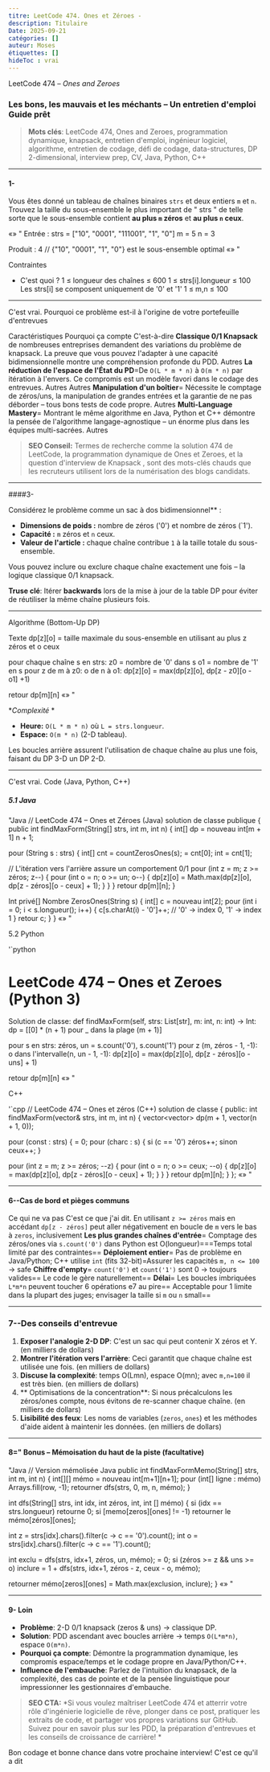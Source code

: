 ```yaml
---
titre: LeetCode 474. Ones et Zéroes -
description: Titulaire
Date: 2025-09-21
catégories: []
auteur: Moses
étiquettes: []
hideToc : vrai
---
```

LeetCode 474 – *Ones and Zeroes*
### Les bons, les mauvais et les méchants – Un entretien d'emploi Guide prêt

> **Mots clés**: LeetCode 474, Ones and Zeroes, programmation dynamique, knapsack, entretien d'emploi, ingénieur logiciel, algorithme, entretien de codage, défi de codage, data-structures, DP 2-dimensional, interview prep, CV, Java, Python, C++

---

#### 1-

Vous êtes donné un tableau de chaînes binaires `strs` et deux entiers `m` et `n`.
Trouvez la taille du sous-ensemble le plus important de " strs " de telle sorte que le sous-ensemble contient **au plus `m` zéros** et **au plus `n` ceux**.

«» "
Entrée :
strs = ["10", "0001", "111001", "1", "0"]
m = 5
n = 3

Produit :
4 // {"10", "0001", "1", "0"} est le sous-ensemble optimal
«» "

Contraintes
- C'est quoi ?
1 ≤ longueur des chaînes ≤ 600
1 ≤ strs[i].longueur ≤ 100
Les strs[i] se composent uniquement de '0' et '1'
1 ≤ m,n ≤ 100

---

C'est vrai. Pourquoi ce problème est-il à l'origine de votre portefeuille d'entrevues

Caractéristiques Pourquoi ça compte
C'est-à-dire
**Classique 0/1 Knapsack** de nombreuses entreprises demandent des variations du problème de knapsack. La preuve que vous pouvez l'adapter à une capacité bidimensionnelle montre une compréhension profonde du PDD. Autres
**La réduction de l'espace de l'État du PD**=De `O(L * m * n)` à `O(m * n)` par itération à l'envers. Ce compromis est un modèle favori dans le codage des entrevues. Autres
Autres **Manipulation d'un boîtier**= Nécessite le comptage de zéros/uns, la manipulation de grandes entrées et la garantie de ne pas déborder – tous bons tests de code propre. Autres
**Multi-Language Mastery**= Montrant le même algorithme en Java, Python et C++ démontre la pensée de l'algorithme langage-agnostique – un énorme plus dans les équipes multi-sacrées. Autres

> **SEO Conseil:** Termes de recherche comme la solution 474 de LeetCode, la programmation dynamique de Ones et Zeroes, et la question d'interview de Knapsack , sont des mots-clés chauds que les recruteurs utilisent lors de la numérisation des blogs candidats.

---

####3-

Considérez le problème comme un sac à dos bidimensionnel** :

- **Dimensions de poids :** nombre de zéros ('0') et nombre de zéros (`1').
- **Capacité :** `m` zéros et `n` ceux.
- **Valeur de l'article :** chaque chaîne contribue `1` à la taille totale du sous-ensemble.

Vous pouvez inclure ou exclure chaque chaîne exactement une fois – la logique classique 0/1 knapsack.

**Truse clé**: Itérer **backwards** lors de la mise à jour de la table DP pour éviter de réutiliser la même chaîne plusieurs fois.

---

Algorithme (Bottom-Up DP)

Texte
dp[z][o] = taille maximale du sous-ensemble en utilisant au plus z zéros et o ceux

pour chaque chaîne s en strs:
z0 = nombre de '0' dans s
o1 = nombre de '1' en s
pour z de m à z0:
o de n à o1:
dp[z][o] = max(dp[z][o], dp[z - z0][o - o1] +1)

retour dp[m][n]
«» "

**Complexité* *

- **Heure:** `O(L * m * n)` où `L = strs.longueur`.
- **Espace:** `O(m * n)` (2-D tableau).

Les boucles arrière assurent l'utilisation de chaque chaîne au plus une fois, faisant du DP 3-D un DP 2-D.

---

C'est vrai. Code (Java, Python, C++)

##### 5.1 Java

"Java
// LeetCode 474 – Ones et Zéroes (Java)
solution de classe publique {
public int findMaxForm(String[] strs, int m, int n) {
int[] dp = nouveau int[m + 1] n + 1;

pour (String s : strs) {
int[] cnt = countZerosOnes(s);
= cnt[0];
int = cnt[1];

// L'itération vers l'arrière assure un comportement 0/1
pour (int z = m; z >= zéros; z--) {
pour (int o = n; o >= un; o--) {
dp[z][o] = Math.max(dp[z][o], dp[z - zéros][o - ceux] + 1);
}
}
}
retour dp[m][n];
}

Int privé[] Nombre ZerosOnes(String s) {
int[] c = nouveau int[2];
pour (int i = 0; i < s.longueur(); i++) {
c[s.charAt(i) - '0']++; // '0' -> index 0, '1' -> index 1
}
retour c;
}
}
«» "

5.2 Python

'`python
# LeetCode 474 – Ones et Zeroes (Python 3)
Solution de classe:
def findMaxForm(self, strs: List[str], m: int, n: int) -> Int:
dp = [[0] * (n + 1) pour _ dans la plage (m + 1)]

pour s en strs:
zéros, un = s.count('0'), s.count('1')
pour z (m, zéros - 1, -1):
o dans l'intervalle(n, un - 1, -1):
dp[z][o] = max(dp[z][o], dp[z - zéros][o - uns] + 1)

retour dp[m][n]
«» "

C++

'`cpp
// LeetCode 474 – Ones et zéros (C++)
solution de classe {
public:
int findMaxForm(vector<string>& strs, int m, int n) {
vector<vector<int>> dp(m + 1, vector<int>(n + 1, 0));

pour (const : strs) {
= 0;
pour (charc : s) {
si (c == '0') zéros++; sinon ceux++;
}

pour (int z = m; z >= zéros; --z) {
pour (int o = n; o >= ceux; --o) {
dp[z][o] = max(dp[z][o], dp[z - zéros][o - ceux] + 1);
}
}
}
retour dp[m][n];
}
};
«» "

---

#### 6--Cas de bord et pièges communs

Ce qui ne va pas
C'est ce que j'ai dit.
En utilisant `z >= zéros` mais en accédant `dp[z - zéros]` peut aller négativement en boucle de `m` vers le bas à `zeros`, inclusivement
**Les plus grandes chaînes d'entrée**= Comptage des zéros/ones via `s.count('0')` dans Python est O(longueur)===Temps total limité par des contraintes==
**Déploiement entier**= Pas de problème en Java/Python; C++ utilise `int` (fits 32-bit)=Assurer les capacités `m, n <= 100` → safe
**Chiffre d'empty**= `count('0')` et `count('1')` sont 0 → toujours valides== Le code le gère naturellement==
**Délai**= Les boucles imbriquées `L*m*n` peuvent toucher 6 opérations e7 au pire== Acceptable pour 1 limite dans la plupart des juges; envisager la taille si `m` ou `n` small==

---

### 7--Des conseils d'entrevue

1. **Exposer l'analogie 2-D DP**: C'est un sac qui peut contenir X zéros et Y. (en milliers de dollars)
2. **Montrer l'itération vers l'arrière**: Ceci garantit que chaque chaîne est utilisée une fois. (en milliers de dollars)
3. **Discuse la complexité**: temps O(Lmn), espace O(mn); avec `m,n=100` il est très bien. (en milliers de dollars)
4. ** Optimisations de la concentration**: Si nous précalculons les zéros/ones compte, nous évitons de re-scanner chaque chaîne. (en milliers de dollars)
5. **Lisibilité des feux**: Les noms de variables (`zeros`, `ones`) et les méthodes d'aide aident à maintenir les données. (en milliers de dollars)

---

#### 8=" Bonus – Mémoisation du haut de la piste (facultative)

"Java
// Version mémolisée Java
public int findMaxFormMemo(String[] strs, int m, int n) {
int[][] mémo = nouveau int[m+1][n+1];
pour (int[] ligne : mémo) Arrays.fill(row, -1);
retourner dfs(strs, 0, m, n, mémo);
}

int dfs(String[] strs, int idx, int zéros, int, int [] mémo) {
si (idx == strs.longueur) retourne 0;
si [memo[zeros][ones] != -1) retourner le mémo[zéros][ones];

int z = strs[idx].chars().filter(c -> c == '0').count();
int o = strs[idx].chars().filter(c -> c == '1').count();

int exclu = dfs(strs, idx+1, zéros, un, mémo);
= 0;
si (zéros >= z && uns >= o)
inclure = 1 + dfs(strs, idx+1, zéros - z, ceux - o, mémo);

retourner mémo[zeros][ones] = Math.max(exclusion, inclure);
}
«» "

---

#### 9- Loin

- **Problème**: 2-D 0/1 knapsack (zeros & uns) → classique DP.
- **Solution**: PDD ascendant avec boucles arrière → temps `O(L*m*n)`, espace `O(m*n)`.
- **Pourquoi ça compte**: Démontre la programmation dynamique, les compromis espace/temps et le codage propre en Java/Python/C++.
- **Influence de l'embauche**: Parlez de l'intuition du knapsack, de la complexité, des cas de pointe et de la pensée linguistique pour impressionner les gestionnaires d'embauche.

> **SEO CTA:** *Si vous voulez maîtriser LeetCode 474 et atterrir votre rôle d'ingénierie logicielle de rêve, plonger dans ce post, pratiquer les extraits de code, et partager vos propres variations sur GitHub. Suivez pour en savoir plus sur les PDD, la préparation d'entrevues et les conseils de croissance de carrière! *

Bon codage et bonne chance dans votre prochaine interview! C'est ce qu'il a dit